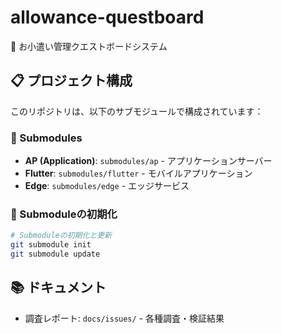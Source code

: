 # allowance-questboard

📱 お小遣い管理クエストボードシステム

## 📋 プロジェクト構成

このリポジトリは、以下のサブモジュールで構成されています：

### 🔧 Submodules
- **AP (Application)**: `submodules/ap` - アプリケーションサーバー
- **Flutter**: `submodules/flutter` - モバイルアプリケーション  
- **Edge**: `submodules/edge` - エッジサービス

### 🚀 Submoduleの初期化

```bash
# Submoduleの初期化と更新
git submodule init
git submodule update
```

## 📚 ドキュメント

- 調査レポート: `docs/issues/` - 各種調査・検証結果